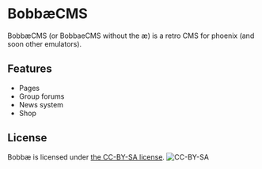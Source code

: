 BobbæCMS
=========

BobbæCMS (or BobbaeCMS without the æ) is a retro CMS for phoenix (and soon other emulators).

Features
--------

* Pages
* Group forums
* News system
* Shop

License
-------

Bobbæ is licensed under [the CC-BY-SA license](http://creativecommons.org/licenses/by-sa/3.0/deed.en). ![CC-BY-SA](http://creativecommons.org/licenses/by-sa/3.0/deed.en)
